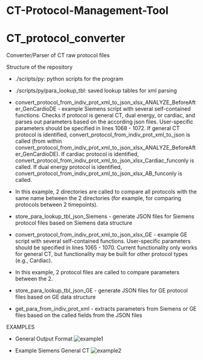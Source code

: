 # CT-Protocol-Management-Tool

# CT_protocol_converter
Converter/Parser of CT raw protocol files

Structure of the repository

- ./scripts/py: python scripts for the program
- ./scripts/py/para_lookup_tbl: saved lookup tables for xml parsing

- convert_protocol_from_indiv_prot_xml_to_json_xlsx_ANALYZE_BeforeAfter_GenCardioDE - example Siemens script with several self-contained functions. Checks if protocol is general CT, dual energy, or cardiac, and parses out parameters based on the according json files. User-specific parameters should be specified in lines 1068 - 1072. If general CT protocol is identified, convert_protocol_from_indiv_prot_xml_to_json is called (from within convert_protocol_from_indiv_prot_xml_to_json_xlsx_ANALYZE_BeforeAfter_GenCardioDE). If cardiac protocol is identified, convert_protocol_from_indiv_prot_xml_to_json_xlsx_Cardiac_funconly is called. If dual energy protocol is identified, convert_protocol_from_indiv_prot_xml_to_json_xlsx_AB_funconly is called.
-   In this example, 2 directories are called to compare all protocols with the same name between the 2 directories (for example, for comparing protocols between 2 timepoints).
-   store_para_lookup_tbl_json_Siemens - generate JSON files for Siemens protocol files based on Siemens data structure


- convert_protocol_from_indiv_prot_xml_to_json_xlsx_GE - example GE script with several self-contained functions. User-specific parameters should be specified in lines 1065 - 1070. Current functionality only works for general CT, but functionality may be built for other protocol types (e.g., Cardiac).
-   In this example, 2 protocol files are called to compare parameters between the 2.
-   store_para_lookup_tbl_json_GE - generate JSON files for GE protocol files based on GE data structure

- get_para_from_indiv_prot_xml - extracts parameters from Siemens or GE files based on the called fields from the JSON files

EXAMPLES

- General Output Format
![example1](https://github.com/alabella4/CT-Protocol-Management-Tool/assets/109547902/f83b8acd-7ea3-47db-a9b3-9425d24ce408)

- Example Siemens General CT
![example2](https://github.com/alabella4/CT-Protocol-Management-Tool/assets/109547902/4e908c41-c3cc-41c2-9e52-c5263f887c56)
